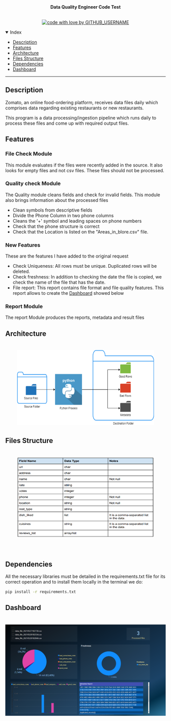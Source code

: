 

<div align="center">
 <b> Data Quality Engineer Code Test </b>

</div>

<div align="center">
<br />

[![code with love by GITHUB_USERNAME](https://img.shields.io/badge/%3C%2F%3E%20with%20%E2%99%A5%20by-Tecmaxmar-ff1414.svg?style=flat-square)](https://github.com/Tecmaxmar)
  
</div>



<details open="open">
<summary>Index</summary>

- [Description](#Description)
- [Features](#Features)
- [Architecture](#Architecture)
- [Files Structure](#Files)
- [Dependencies](#Dependencies)
- [Dashboard](#Dashboard)
</details>

---
## Description

Zomato, an online food-ordering platform, receives data files daily which comprises data
regarding existing restaurants or new restaurants.

This program is a data processing/ingestion pipeline which runs daily to process these files and come up
with required output files.

## Features
### File Check Module

This module evaluates if the files were recently added in the source. It also looks for empty files and
 not csv files. These files should not be processed.

### Quality check Module
The Quality module cleans fields and check for invalid fields. This module also brings information about the processed files

- Clean symbols from descriptive fields
- Divide the Phone Column in two phone columns
- Cleans the '+' symbol and leading spaces on phone numbers
- Check that the phone structure is correct
- Check that the Location is listed on the "Areas_in_blore.csv" file.

### New Features
These are the features I have added to the original request

- Check Uniqueness: All rows must be unique. Duplicated rows will be deleted.
- Check freshness: In addition to checking the date the file is copied, we check the name of the file that has the date.
- File report: This report contains file format and file quality features. This report allows to create the [Dashboard](#Dashboard) showed below

### Report Module
The report Module produces the reports, metadata and result files


## Architecture
<h1 align="center">  
<img src="./IMG/Architecture.png" alt="Architecture" width="430" height="235">
</h1>

## Files Structure
<h1 align="center">  
<img src="./IMG/file_structure.png" alt="File_Structure" width="430" height="250">
</h1>

<br>


## Dependencies

All the necessary libraries must be detailed in the requirements.txt file for its correct operation and to install them locally in the terminal we do:

``` bash
pip install -r requirements.txt
```


## Dashboard

<h1 align="center">  
<img src="./IMG/dashboard.png" alt="Dashboard" >
</h1>
<br>

